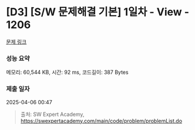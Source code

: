 # [D3] [S/W 문제해결 기본] 1일차 - View - 1206 

[문제 링크](https://swexpertacademy.com/main/code/problem/problemDetail.do?contestProbId=AV134DPqAA8CFAYh) 

### 성능 요약

메모리: 60,544 KB, 시간: 92 ms, 코드길이: 387 Bytes

### 제출 일자

2025-04-06 00:47



> 출처: SW Expert Academy, https://swexpertacademy.com/main/code/problem/problemList.do